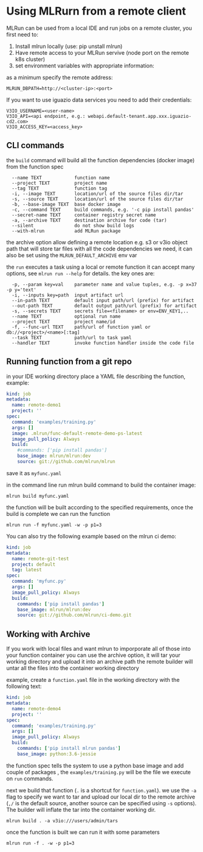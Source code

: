 # Using MLRurn from a remote client

MLRun can be used from a local IDE and run jobs on a remote cluster, you first need to:
1. Install mlrun locally (use: pip unstall mlrun)
2. Have remote access to your MLRun servive (node port on the remote k8s cluster)
3. set environment variables with appropriate information:

as a minimum specify the remote address:

    MLRUN_DBPATH=http://<cluster-ip>:<port>
    
If you want to use iguazio data services you need to add their credentials:    

    V3IO_USERNAME=<user-name>
    V3IO_API=<api endpoint, e.g.: webapi.default-tenant.app.xxx.iguazio-cd2.com>
    V3IO_ACCESS_KEY=<access_key>


## CLI commands

the `build` command will build all the function dependencies (docker image)
from the function spec 

```
  --name TEXT            function name
  --project TEXT         project name
  --tag TEXT             function tag
  -i, --image TEXT       location/url of the source files dir/tar
  -s, --source TEXT      location/url of the source files dir/tar
  -b, --base-image TEXT  base docker image
  -c, --command TEXT     build commands, e.g. '-c pip install pandas'
  --secret-name TEXT     container registry secret name
  -a, --archive TEXT     destination archive for code (tar)
  --silent               do not show build logs
  --with-mlrun           add MLRun package
```

the archive option allow defining a remote location e.g. s3 or v3io object path that will store tar files with all the 
code dependencies we need, it can also be set using the `MLRUN_DEFAULT_ARCHIVE` env var
 
 
 the `run` executes a task using a local or remote function it can accept many options, see `mlrun run --help` for details.
 the key ones are:
 
```
  -p, --param key=val    parameter name and value tuples, e.g. -p x=37 -p y='text'
  -i, --inputs key=path  input artifact url 
  --in-path TEXT         default input path/url (prefix) for artifact
  --out-path TEXT        default output path/url (prefix) for artifact
  -s, --secrets TEXT     secrets file=<filename> or env=ENV_KEY1,..
  --name TEXT            optional run name 
  --project TEXT         project name/id
  -f, --func-url TEXT    path/url of function yaml or db://<project>/<name>[:tag]
  --task TEXT            path/url to task yaml
  --handler TEXT         invoke function handler inside the code file
```



## Running function from a git repo

in your IDE working directory place a YAML file describing the 
function, example:

```yaml
kind: job
metadata:
  name: remote-demo1
  project: ''
spec:
  command: 'examples/training.py'
  args: []
  image: .mlrun/func-default-remote-demo-ps-latest
  image_pull_policy: Always
  build:
    #commands: ['pip install pandas']
    base_image: mlrun/mlrun:dev
    source: git://github.com/mlrun/mlrun
```

save it as `myfunc.yaml`

in the command line run mlrun build command to build the container image:

    mlrun build myfunc.yaml
    
the function will be built according to the specified requirements, once the build is complete we can run the function

    mlrun run -f myfunc.yaml -w -p p1=3
    

You can also try the following example based on the mlrun ci demo:

```yaml
kind: job
metadata:
  name: remote-git-test
  project: default
  tag: latest
spec:
  command: 'myfunc.py'
  args: []
  image_pull_policy: Always
  build:
    commands: ['pip install pandas']
    base_image: mlrun/mlrun:dev
    source: git://github.com/mlrun/ci-demo.git
``` 

## Working with Archive

If you work with local files and want mlrun to imporporate all of those into your function container
you can use the archive option, it will tar your working directory and upload it into an archive path
the remote builder will untar all the files into the container working directory

example, create a `function.yaml` file in the working directory with the following text:

```yaml
kind: job
metadata:
  name: remote-demo4
  project: ''
spec:
  command: 'examples/training.py'
  args: []
  image_pull_policy: Always
  build:
    commands: ['pip install mlrun pandas']
    base_image: python:3.6-jessie
```

the function spec tells the system to use a python base image and add couple of packages
, the `examples/training.py` will be the file we execute on `run` commands.

next we build that function (`.` is a shortcut for `function.yaml`).
we use the `-a` flag to specify we want to tar and upload our local dir to the remote archive 
(`,/` is the default source, another source can be specified using `-s` options).
The builder will inflate the tar into the container working dir.

    mlrun build . -a v3io:///users/admin/tars
    
once the function is built we can run it with some parameters

    mlrun run -f . -w -p p1=3